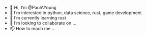 - 👋 Hi, I’m @PaulAYoung
- 👀 I’m interested in python, data science, rust, game development
- 🌱 I’m currently learning rust
- 💞️ I’m looking to collaborate on ...
- 📫 How to reach me ...

<!---
PaulAYoung/PaulAYoung is a ✨ special ✨ repository because its `README.md` (this file) appears on your GitHub profile.
You can click the Preview link to take a look at your changes.
--->
